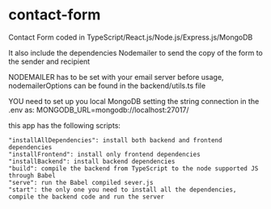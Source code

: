 # contact-form

Contact Form coded in TypeScript/React.js/Node.js/Express.js/MongoDB

It also include the dependencies Nodemailer to send the copy of the form to the sender and recipient

NODEMAILER has to be set with your email server before usage,
nodemailerOptions can be found in the backend/utils.ts file

YOU need to set up you local MongoDB
setting the string connection in the .env as:
MONGODB_URL=mongodb://localhost:27017/<yourDB>

this app has the following scripts:

    "installAllDependencies": install both backend and frontend dependencies
    "installFrontend": install only frontend dependencies
    "installBackend": install backend dependencies
    "build": compile the backend from TypeScript to the node supported JS through Babel
    "serve": run the Babel compiled sever.js
    "start": the only one you need to install all the dependencies, compile the backend code and run the server
